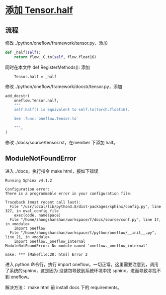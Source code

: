 # [添加 Tensor.half](https://github.com/Oneflow-Inc/oneflow/pull/7971)

## 流程

修改 ./python/oneflow/framework/tensor.py，添加

```python
def _half(self):
    return flow._C.to(self, flow.float16)
```

同时在本文件 def RegisterMethods(): 添加 

```
    Tensor.half = _half
```



修改 ./python/oneflow/framework/docstr/tensor.py，添加

```python
add_docstr(
    oneflow.Tensor.half,
    """
    self.half() is equivalent to self.to(torch.float16).

    See :func:`oneflow.Tensor.to`

    """,
)
```



修改 ./docs/source/tensor.rst，在member 下添加 half。



## ModuleNotFoundError

进入 ./docs，执行指令 make html，报如下错误

```shell
Running Sphinx v4.1.2

Configuration error:
There is a programmable error in your configuration file:

Traceback (most recent call last):
  File "/usr/local/lib/python3.8/dist-packages/sphinx/config.py", line 327, in eval_config_file
    exec(code, namespace)
  File "/home/zhongshanshan/workspace/f/docs/source/conf.py", line 17, in <module>
    import oneflow
  File "/home/zhongshanshan/workspace/f/python/oneflow/__init__.py", line 21, in <module>
    import oneflow._oneflow_internal
ModuleNotFoundError: No module named 'oneflow._oneflow_internal'

make: *** [Makefile:20: html] Error 2
```

进入 python 命令行，执行 import oneflow，一切正常。这里需要注意到，调用了系统的sphinx，这是因为 没装包导致到系统环境中找 sphinx，进而导致寻找不到 oneflow。

解决方法： make html 前 install docs 下的 requirements。









